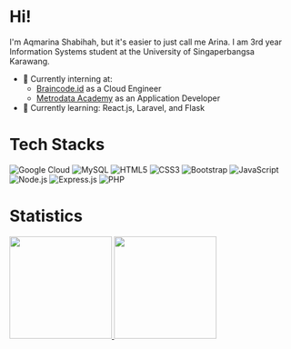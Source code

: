 # Hi!
I'm Aqmarina Shabihah, but it's easier to just call me Arina. I am 3rd year Information Systems student at the University of Singaperbangsa Karawang.
- 🔭 Currently interning at:
    - [Braincode.id](https://braincore.id/) as a Cloud Engineer
    - [Metrodata Academy](https://metrodataacademy.id) as an Application Developer
- 🌱 Currently learning: React.js, Laravel, and Flask

# Tech Stacks
![Google Cloud](https://img.icons8.com/color/48/000000/google-cloud.png)
![MySQL](https://img.icons8.com/ios/50/000000/mysql-logo.png)
![HTML5](https://img.icons8.com/color/48/000000/html-5.png)
![CSS3](https://img.icons8.com/color/48/000000/css3.png)
![Bootstrap](https://img.icons8.com/color/48/000000/bootstrap.png)
![JavaScript](https://img.icons8.com/color/48/000000/javascript.png)
![Node.js](https://img.icons8.com/color/48/000000/nodejs.png)
![Express.js](https://upload.wikimedia.org/wikipedia/commons/6/64/Expressjs.png)
![PHP](https://img.icons8.com/officel/50/000000/php-logo.png)

# Statistics
<p align="left">
<a href="https://github.com/aqmarinas">
  <img height="180em" src="https://github-readme-stats-eight-theta.vercel.app/api?username=aqmarinas&show_icons=true&theme=algolia&include_all_commits=true&count_private=true"/>
  <img height="180em" src="https://github-readme-stats-eight-theta.vercel.app/api/top-langs/?username=aqmarinas&layout=compact&langs_count=8&theme=algolia"/>
</a>
</p>
